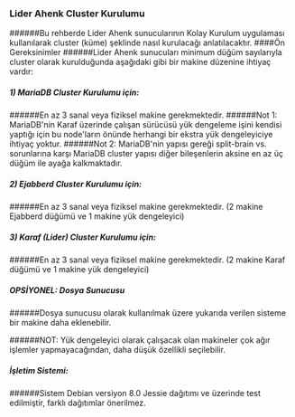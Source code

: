 ### Lider Ahenk Cluster Kurulumu
######Bu rehberde Lider Ahenk sunucularının Kolay Kurulum uygulaması kullanılarak cluster (küme) şeklinde nasıl kurulacağı anlatılacaktır.
####Ön Gereksinimler
######Lider Ahenk sunucuları minimum düğüm sayılarıyla cluster olarak kurulduğunda aşağıdaki gibi bir makine düzenine ihtiyaç vardır:

##### 1) MariaDB Cluster Kurulumu için:
######En az 3 sanal veya fiziksel makine gerekmektedir.
######Not 1: MariaDB'nin Karaf üzerinde çalışan sürücüsü yük dengeleme işini kendisi yaptığı için bu node'ların önünde herhangi bir ekstra yük dengeleyiciye ihtiyaç yoktur.
######Not 2: MariaDB'nin yapısı gereği split-brain vs. sorunlarına karşı MariaDB cluster yapısı diğer bileşenlerin aksine en az üç düğüm ile ayağa kalkmaktadır.
##### 2) Ejabberd Cluster Kurulumu için:
######En az 3 sanal veya fiziksel makine gerekmektedir. (2 makine Ejabberd düğümü ve 1 makine yük dengeleyici)
##### 3) Karaf (Lider) Cluster Kurulumu için:
######En az 3 sanal veya fiziksel makine gerekmektedir. (2 makine Karaf düğümü ve 1 makine yük dengeleyici)
##### OPSİYONEL: Dosya Sunucusu
######Dosya sunucusu olarak kullanılmak üzere yukarıda verilen sisteme bir makine daha eklenebilir.

######NOT: Yük dengeleyici olarak çalışacak olan makineler çok ağır işlemler yapmayacağından, daha düşük özellikli seçilebilir.

##### İşletim Sistemi:
######Sistem Debian versiyon 8.0 Jessie dağıtımı ve üzerinde test edilmiştir, farklı dağıtımlar önerilmez.

